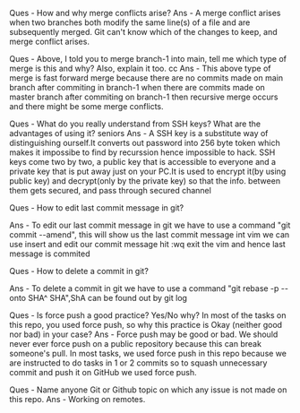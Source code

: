 
Ques - How and why merge conflicts arise? 
Ans - A merge conflict arises when two branches both modify the same line(s) of a file and are subsequently merged. Git can't know which of the changes to keep, and merge conflict arises.

Ques - Above, I told you to merge branch-1 into main, tell me which type of merge is this and why? Also, explain it too.
cc
Ans - This above type of merge is fast forward merge because there are no commits made on main branch after commiting in branch-1 when there are commits made on master branch after commiting on branch-1 then recursive merge occurs and there might be some merge conflicts.

Ques - What do you really understand from SSH keys? What are the advantages of using it?
seniors
Ans - A SSH key is a substitute way of distinguishing ourself.It converts out password into 256 byte token which makes it impossibe to find by recurssion hence impossible to hack. SSH keys come two by two, a public key that is accessible to everyone and a private key that is put away just on your PC.It is used to encrypt it(by using public key) and decrypt(only by the private key) so that the info. between them gets secured, and pass through secured channel
 
Ques - How to edit last commit message in git?

Ans -  To edit our last commit message in git we have to use a command "git commit --amend", this will show us the last commit message int vim we can use insert and edit our commit message hit :wq exit the vim and hence last message is commited

Ques - How to delete a commit in git?

Ans -  To delete a commit in git we have to use a command "git rebase -p --onto SHA^ SHA",ShA can be found out by git log 

Ques - Is force push a good practice? Yes/No why? In most of the tasks on
this repo, you used force push, so why this practice is Okay (neither good
nor bad) in your case?
Ans - Force push may be good or bad. We should never ever force push on a
public repository because this can break someone's pull.
In most tasks, we used force push in this repo because we are instructed to
do tasks in 1 or 2 commits so to squash unnecessary commit and push it on
GitHub we used force push. 

Ques - Name anyone Git or Github topic on which any issue is not made on this repo. 
Ans - Working on remotes.

